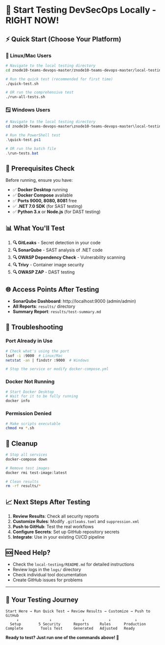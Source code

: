 # 🚀 Start Testing DevSecOps Locally - RIGHT NOW!

## ⚡ Quick Start (Choose Your Platform)

### 🐧 Linux/Mac Users
```bash
# Navigate to the local testing directory
cd znode10-teams-devops-master/znode10-teams-devops-master/local-testing

# Run the quick test (recommended for first time)
./quick-test.sh

# OR run the comprehensive test
./run-all-tests.sh
```

### 🪟 Windows Users
```powershell
# Navigate to the local testing directory
cd znode10-teams-devops-master\znode10-teams-devops-master\local-testing

# Run the PowerShell test
.\quick-test.ps1

# OR run the batch file
.\run-tests.bat
```

## 🔧 Prerequisites Check

Before running, ensure you have:

- ✅ **Docker Desktop** running
- ✅ **Docker Compose** available
- ✅ **Ports 9000, 8080, 8081** free
- ✅ **.NET 7.0 SDK** (for SAST testing)
- ✅ **Python 3.x** or **Node.js** (for DAST testing)

## 📊 What You'll Test

1. **🔍 GitLeaks** - Secret detection in your code
2. **🔍 SonarQube** - SAST analysis of .NET code
3. **🔍 OWASP Dependency Check** - Vulnerability scanning
4. **🔍 Trivy** - Container image security
5. **🔍 OWASP ZAP** - DAST testing

## 🌐 Access Points After Testing

- **SonarQube Dashboard**: http://localhost:9000 (admin/admin)
- **All Reports**: `results/` directory
- **Summary Report**: `results/test-summary.md`

## 🚨 Troubleshooting

### Port Already in Use
```bash
# Check what's using the port
lsof -i :9000  # Linux/Mac
netstat -an | findstr :9000  # Windows

# Stop the service or modify docker-compose.yml
```

### Docker Not Running
```bash
# Start Docker Desktop
# Wait for it to be fully running
docker info
```

### Permission Denied
```bash
# Make scripts executable
chmod +x *.sh
```

## 🧹 Cleanup

```bash
# Stop all services
docker-compose down

# Remove test images
docker rmi test-image:latest

# Clean results
rm -rf results/*
```

## 📈 Next Steps After Testing

1. **Review Results**: Check all security reports
2. **Customize Rules**: Modify `.gitleaks.toml` and `suppression.xml`
3. **Push to GitHub**: Test the real workflows
4. **Configure Secrets**: Set up GitHub repository secrets
5. **Integrate**: Use in your existing CI/CD pipeline

## 🆘 Need Help?

- Check the `local-testing/README.md` for detailed instructions
- Review logs in the `logs/` directory
- Check individual tool documentation
- Create GitHub issues for problems

---

## 🎯 Your Testing Journey

```
Start Here → Run Quick Test → Review Results → Customize → Push to GitHub
     ↓              ↓              ↓           ↓           ↓
  Setup        5 Security      Reports     Rules      Production
Complete        Tools Test     Generated   Adjusted   Ready
```

**Ready to test? Just run one of the commands above! 🚀**

